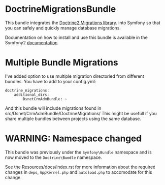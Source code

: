 DoctrineMigrationsBundle
========================

This bundle integrates the [Doctrine2 Migrations library](http://www.doctrine-project.org/projects/migrations.html).
into Symfony so that you can safely and quickly manage database migrations.

Documentation on how to install and use this bundle is available in the
Symfony2 [documentation](http://symfony.com/doc/current/bundles/DoctrineMigrationsBundle/index.html).

Multiple Bundle Migrations
==========================

I've added option to use multiple migration directoried from different bundles.
You have to add to your config.yml:

    doctrine_migrations:
        additional_dirs:
            DsnetCrmAdmBundle: ~

And this bundle will include migrations found in src/Dsnet/CrmAdmBundle/DoctrineMigrations/
This might be usefull if you share multiple bundles between projects using the same database.

WARNING: Namespace changed
==========================

This bundle was previously under the `Symfony\Bundle` namespace and is now moved to the
`Doctrine\Bundle` namespace.

See the Resources/docs/index.rst for more information about the required changes in `deps`,
`AppKernel.php` and `autoload.php` to accomodate for this change.

